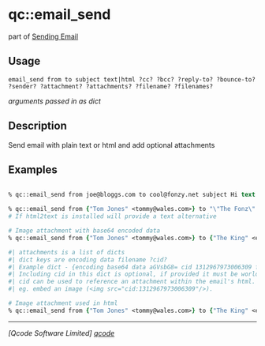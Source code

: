 qc::email_send
==============

part of [Sending Email](../email.md)

Usage
-----
`email_send from to subject text|html ?cc? ?bcc? ?reply-to? ?bounce-to? ?sender? ?attachment? ?attachments? ?filename? ?filenames?`

*arguments passed in as dict*

Description
-----------
Send email with plain text or html and add optional attachments

Examples
--------
```tcl

% qc::email_send from joe@bloggs.com to cool@fonzy.net subject Hi text "What's up"

% qc::email_send from {"Tom Jones" <tommy@wales.com>} to "\"The Fonz\" <cool@fonzy.net>"  cc "\"The King\" <elvis@graceland.org>" subject "Woah Woah" html "What's <i>new</i> pussy cat" 
# If html2text is installed will provide a text alternative

# Image attachment with base64 encoded data
% qc::email_send from {"Tom Jones" <tommy@wales.com>} to {"The King" <elvis@graceland.org>}  subject Hi text "The misses"  attachment [list encoding base64 data "AsgHy...Jk==" filename Priscilla.png]

#| attachments is a list of dicts
#| dict keys are encoding data filename ?cid?
#| Example dict - {encoding base64 data aGVsbG8= cid 1312967973006309 filename attach1.pdf}
#| Including cid in this dict is optional, if provided it must be world-unique
#| cid can be used to reference an attachment within the email's html.
#| eg. embed an image (<img src="cid:1312967973006309"/>).

# Image attachment used in html
% qc::email_send from {"Tom Jones" <tommy@wales.com>} to {"The King" <elvis@graceland.org>} subject Hi  html {<h2>Priscilla</h2><img src="cid:1312967973006309"/>}  attachment [list encoding base64 data "AsgHy...Jk==" filename Priscilla.png cid 1312967973006309]

```

----------------------------------
*[Qcode Software Limited] [qcode]*

[qcode]: http://www.qcode.co.uk "Qcode Software"

